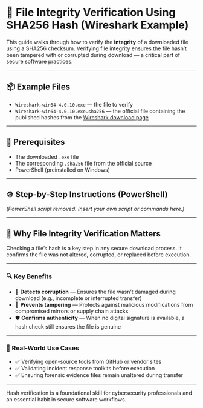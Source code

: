 # 🧪 File Integrity Verification Using SHA256 Hash (Wireshark Example)

This guide walks through how to verify the **integrity** of a downloaded file using a SHA256 checksum. Verifying file integrity ensures the file hasn’t been tampered with or corrupted during download — a critical part of secure software practices.

---

## 📦 Example Files

- `Wireshark-win64-4.0.10.exe` — the file to verify  
- `Wireshark-win64-4.0.10.exe.sha256` — the official file containing the published hashes from the [Wireshark download page](https://www.wireshark.org/download.html)

---

## 🧰 Prerequisites

- The downloaded `.exe` file  
- The corresponding `.sha256` file from the official source  
- PowerShell (preinstalled on Windows)

---

## ⚙️ Step-by-Step Instructions (PowerShell)

*(PowerShell script removed. Insert your own script or commands here.)*

---

## 🧠 Why File Integrity Verification Matters

Checking a file’s hash is a key step in any secure download process. It confirms the file was not altered, corrupted, or replaced before execution.

---

### 🔍 Key Benefits

- 🧪 **Detects corruption** — Ensures the file wasn’t damaged during download (e.g., incomplete or interrupted transfer)  
- 🧨 **Prevents tampering** — Protects against malicious modifications from compromised mirrors or supply chain attacks  
- 🛡️ **Confirms authenticity** — When no digital signature is available, a hash check still ensures the file is genuine  

---

### 📌 Real-World Use Cases

- ✅ Verifying open-source tools from GitHub or vendor sites  
- ✅ Validating incident response toolkits before execution  
- ✅ Ensuring forensic evidence files remain unaltered during transfer  

---

Hash verification is a foundational skill for cybersecurity professionals and an essential habit in secure software workflows.
